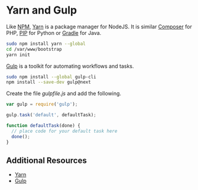 # Yarn and Gulp

Like [NPM](https://www.npmjs.com/), [Yarn](https://yarnpkg.com/en/) is a package manager for NodeJS. It is similar [Composer](https://getcomposer.org/) for PHP, [PIP](https://pip.pypa.io/en/stable/) for Python or [Gradle](https://gradle.org/) for Java.

```sh
sudo npm install yarn --global
cd /var/www/bootstrap
yarn init
```

[Gulp](https://gulpjs.com/) is a toolkit for automating workflows and tasks.
```sh
sudo npm install --global gulp-cli
npm install --save-dev gulp@next
```

Create the file *gulpfile.js* and add the following.
```js
var gulp = require('gulp');

gulp.task('default', defaultTask);

function defaultTask(done) {
  // place code for your default task here
  done();
}
```

## Additional Resources

* [Yarn](https://yarnpkg.com/en/)
* [Gulp](https://gulpjs.com/)
